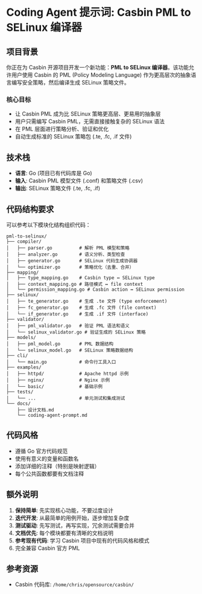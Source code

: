 # Coding Agent 提示词: Casbin PML to SELinux 编译器

## 项目背景

你正在为 Casbin 开源项目开发一个新功能：**PML to SELinux 编译器**。该功能允许用户使用 Casbin 的 PML (Policy Modeling Language) 作为更高层次的抽象语言编写安全策略，然后编译生成 SELinux 策略文件。

### 核心目标
- 让 Casbin PML 成为比 SELinux 策略更高层、更易用的抽象层
- 用户只需编写 Casbin PML，无需直接接触复杂的 SELinux 语法
- 在 PML 层面进行策略分析、验证和优化
- 自动生成标准的 SELinux 策略包 (.te, .fc, .if 文件)

## 技术栈
- **语言**: Go (项目已有代码库是 Go)
- **输入**: Casbin PML 模型文件 (.conf) 和策略文件 (.csv)
- **输出**: SELinux 策略文件 (.te, .fc, .if)

## 代码结构要求

可以参考以下模块化结构组织代码：

```
pml-to-selinux/
├── compiler/
│   ├── parser.go          # 解析 PML 模型和策略
│   ├── analyzer.go        # 语义分析、类型检查
│   ├── generator.go       # SELinux 代码生成协调器
│   └── optimizer.go       # 策略优化（去重、合并）
├── mapping/
│   ├── type_mapping.go    # Casbin type ↔ SELinux type
│   ├── context_mapping.go # 路径模式 ↔ file context
│   └── permission_mapping.go # Casbin action ↔ SELinux permission
├── selinux/
│   ├── te_generator.go    # 生成 .te 文件 (type enforcement)
│   ├── fc_generator.go    # 生成 .fc 文件 (file context)
│   └── if_generator.go    # 生成 .if 文件 (interface)
├── validator/
│   ├── pml_validator.go   # 验证 PML 语法和语义
│   └── selinux_validator.go # 验证生成的 SELinux 策略
├── models/
│   ├── pml_model.go       # PML 数据结构
│   └── selinux_model.go   # SELinux 策略数据结构
├── cli/
│   └── main.go            # 命令行工具入口
├── examples/
│   ├── httpd/             # Apache httpd 示例
│   ├── nginx/             # Nginx 示例
│   └── basic/             # 基础示例
├── tests/
│   └── ...                # 单元测试和集成测试
└── docs/
    ├── 设计文档.md
    └── coding-agent-prompt.md
```

## 代码风格
- 遵循 Go 官方代码规范
- 使用有意义的变量和函数名
- 添加详细的注释（特别是映射逻辑）
- 每个公共函数都要有文档注释

## 额外说明

1. **保持简单**: 先实现核心功能，不要过度设计
2. **迭代开发**: 从最简单的用例开始，逐步增加复杂度
3. **测试驱动**: 先写测试，再写实现，冗余测试需要合并
4. **文档优先**: 每个模块都要有清晰的文档说明
5. **参考现有代码**: 学习 Casbin 项目中现有的代码风格和模式
6. 完全兼容 Casbin 官方 PML

## 参考资源
- Casbin 代码库: `/home/chris/opensource/casbin/`